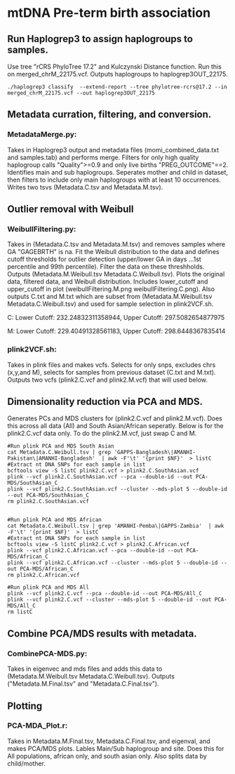 # mtDNA Pre-term birth association



## Run Haplogrep3 to assign haplogroups to samples.

Use tree "rCRS PhyloTree 17.2" and  Kulczynski Distance function. Run this on merged_chrM_22175.vcf. Outputs haplogroups to haplogrep3OUT_22175. 

```
./haplogrep3 classify  --extend-report --tree phylotree-rcrs@17.2 --in merged_chrM_22175.vcf --out haplogrep3OUT_22175
```

## Metadata curration, filtering, and conversion. 
### MetadataMerge.py: 
Takes in Haplogrep3 output and metadata files (momi_combined_data.txt and samples.tab) and performs merge. Filters for only high quality haplogroup calls "Quality">=0.9 and only live births "PREG_OUTCOME"==2. Identifies main and sub haplogroups. 
Seperates mother and child in dataset, then filters to include only main haplogroups with at least 10 occurrences. Writes two tsvs (Metadata.C.tsv and Metadata.M.tsv). 

## Outlier removal with Weibull
### WeibullFiltering.py:
Takes in (Metadata.C.tsv and Metadata.M.tsv) and removes samples where GA "GAGEBRTH" is na. Fit the Weibull distribution to the data and defines cutoff thresholds for outlier detection (upper/lower GA in days ...1st percentile and 99th percentile). Filter the data on these threshholds. 
Outputs (Metadata.M.Weibull.tsv Metadata.C.Weibull.tsv).
Plots the original data, filtered data, and Weibull distribution. Includes lower_cutoff and upper_cutoff in plot (weibullFiltering.M.png weibullFiltering.C.png).
Also outputs C.txt and M.txt which are subset from (Metadata.M.Weibull.tsv Metadata.C.Weibull.tsv) and used for sample selection in plink2VCF.sh.

C: Lower Cutoff: 232.24832311358944, Upper Cutoff: 297.5082654877975

M: Lower Cutoff: 229.40491328561183, Upper Cutoff: 298.6448367835414


### plink2VCF.sh: 
Takes in plink files and makes vcfs. Selects for only snps, excludes chrs (x,y,and M), selects for samples from previous dataset (C.txt and M.txt). Outputs two vcfs (plink2.C.vcf and plink2.M.vcf) that will used below. 

## Dimensionality reduction via PCA and MDS.
Generates PCs and MDS clusters for (plink2.C.vcf and plink2.M.vcf). Does this across all data (All) and South Asian/African seperatly. Below is for the plink2.C.vcf data only. To do the plink2.M.vcf, just swap C and M. 
```
#Run plink PCA and MDS South Asian
cat Metadata.C.Weibull.tsv | grep 'GAPPS-Bangladesh\|AMANHI-Pakistan\|AMANHI-Bangladesh'  | awk -F'\t' '{print $NF}'  > listC
#Extract nt DNA SNPs for each sample in list
bcftools view -S listC plink2.C.vcf > plink2.C.SouthAsian.vcf
plink --vcf plink2.C.SouthAsian.vcf --pca --double-id --out PCA-MDS/SouthAsian_C
plink --vcf plink2.C.SouthAsian.vcf --cluster --mds-plot 5 --double-id --out PCA-MDS/SouthAsian_C
rm plink2.C.SouthAsian.vcf


#Run plink PCA and MDS African
cat Metadata.C.Weibull.tsv | grep 'AMANHI-Pemba\|GAPPS-Zambia'  | awk -F'\t' '{print $NF}'  > listC
#Extract nt DNA SNPs for each sample in list
bcftools view -S listC plink2.C.vcf > plink2.C.African.vcf
plink --vcf plink2.C.African.vcf --pca --double-id --out PCA-MDS/African_C
plink --vcf plink2.C.African.vcf --cluster --mds-plot 5 --double-id --out PCA-MDS/African_C
rm plink2.C.African.vcf

#Run plink PCA and MDS All
plink --vcf plink2.C.vcf --pca --double-id --out PCA-MDS/All_C
plink --vcf plink2.C.vcf --cluster --mds-plot 5 --double-id --out PCA-MDS/All_C
rm listC
```

## Combine PCA/MDS results with metadata. 
### CombinePCA-MDS.py: 
Takes in eigenvec and mds files and adds this data to (Metadata.M.Weibull.tsv Metadata.C.Weibull.tsv). Outputs ("Metadata.M.Final.tsv" and "Metadata.C.Final.tsv"). 



## Plotting
### PCA-MDA_Plot.r:
Takes in Metadata.M.Final.tsv, Metadata.C.Final.tsv, and eigenval, and makes PCA/MDS plots. Lables Main/Sub haplogroup and site. Does this for All populations, african only, and south asian only. Also splits data by child/mother. 
